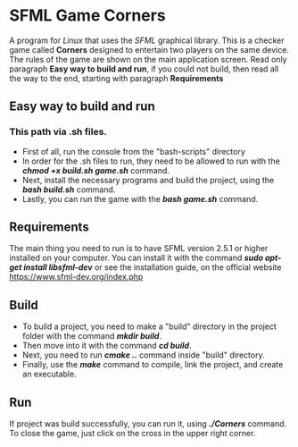 
# SFML Game Corners
  
  A program for _Linux_ that uses the _SFML_ graphical library. This is a checker game called **Corners** designed to entertain two players on the same device. The rules of the game are shown on the main application screen. Read only paragraph **Easy way to build and run**, if you could not build, then read all the way to the end, starting with paragraph **Requirements**
  
##  Easy way to build and run

###  This path via .sh files.
  - First of all, run the console from the "bash-scripts" directory
  - In order for the .sh files to run, they need to be allowed to run with the ***chmod +x build.sh game.sh*** command.
  - Next, install the necessary programs and build the project, using the ***bash build.sh*** command.
  - Lastly, you can run the game with the ***bash game.sh*** command.

##  Requirements
  
  The main thing you need to run is to have SFML version 2.5.1 or higher installed on your computer. You can install it with the command
  ***sudo apt-get install libsfml-dev*** or see the installation guide, on the official website https://www.sfml-dev.org/index.php
  
##  Build

  - To build a project, you need to make a "build" directory in the project folder with the command ***mkdir build***.
  - Then move into it with the command ***cd build***.
  - Next, you need to run ***cmake ..*** command inside "build" directory.
  - Finally, use the ***make*** command to compile, link the project, and create an executable.
  
##  Run
  
  If project was build successfully, you can run it, using ***./Corners*** command. To close the game, just click on the cross in the upper right corner.
